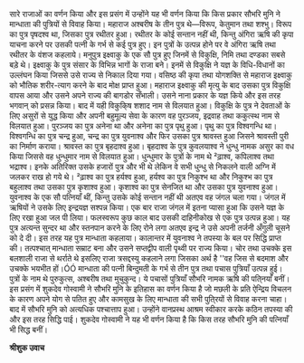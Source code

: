 सारे राजाओं का वर्णन किया और इस प्रसंग में उन्होंने यह भी वर्णन किया कि किस प्रकार सौभरि मुनि ने मान्धाता की पुत्रियों से विवाह किया। महाराज अश्बरीष के तीन पुत्र थे—विरूप, केतुमान तथा शश्भु। विरूप का पुत्र पृषदश्व था, जिसका पुत्र रथीतर हुआ। रथीतर के कोई सन्तान नहीं थी, किन्तु अंगिरा ऋषि की कृपा याचना करने पर उसकी पत्नी के गर्भ से कई पुत्र हुए। इन पुत्रों के उत्पन्न होने पर वे अंगिरा ऋषि तथा रथीतर के वंशज कहलाये। मनुपुत्र इक्ष्वाकु के एक सौ पुत्र हुए जिनमें से विकुक्षि, निमि तथा दण्डका सबसे बड़े थे। इक्ष्वाकु के पुत्र संसार के विभिन्न भागों के राजा बने। इनमें से विकुक्षि ने यज्ञ के विधि-विधानों का उल्लंघन किया जिससे उसे राज्य से निकाल दिया गया। वसिष्ठ की कृपा तथा योगशक्ति से महाराज इक्ष्वाकु को भौतिक शरीर-त्याग करने के बाद मोक्ष प्राप्त हुआ। महाराज इक्ष्वाकु की मृत्यु के बाद उसका पुत्र विकुक्षि वापस आया और उसने अपने राज्य की बागडोर सँभाली। उसने नाना प्रकार के यज्ञ किये और इस तरह भगवान् को प्रसन्न किया। बाद में यही विकुकि्ष शशाद नाम से विलयात हुआ। विकुक्षि के पुत्र ने देवताओं के लिए असुरों से युद्ध किया और अपनी बहुमूल्य सेवा के कारण वह पुरञ्जय, इद्रवाह तथा ककुत्स्थ नाम से विलयात हुआ। पुरञ्जय का पुत्र अनेना था और अनेना का पुत्र पृथु हुआ। पृथु का पुत्र विश्वगन्धि था। विश्वगन्धि का पुत्र चन्द्र हुआ, चन्द्र का पुत्र युवनाश्व और फिर उसका पुत्र श्रावस्त हुआ जिसने श्रावस्ती पुरी का निर्माण कराया। श्रावस्त का पुत्र बृहदाश्व हुआ। बृहदाश्व के पुत्र कुवलयाश्व ने धुन्धु नामक असुर का वध किया जिससे वह धुन्धुमार नाम से विलयात हुआ। धुन्धुमार के पुत्रों के नाम थे ²ढ़ाश्व, कपिलाश्व तथा भद्राश्व। इनके अतिरिक्त उसके हजारों पुत्र और भी थे लेकिन वे सभी धुन्धु से निकलने वाली अग्नि में जलकर राख हो गये थे। ²ढ़ाश्व का पुत्र हर्यश्व हुआ, हर्यश्व का पुत्र निकुश्भ था और निकुश्भ का पुत्र बहुलाश्व तथा उसका पुत्र कृशाश्व हुआ। कृशाश्व का पुत्र सेनजित था और उसका पुत्र युवनाश्व हुआ। युवनाश्व के एक सौ पत्नियाँ थीं, किन्तु उसके कोई सन्तान नहीं थी अतएव वह जंगल चला गया। जंगल में ऋषियों ने उसके लिए इन्द्रयज्ञ सश्पन्न किया। एक बार राजा जंगल में इतना प्यासा हुआ कि उसने यज्ञ के लिए रखा हुआ जल पी लिया। फलस्वरूप कुछ काल बाद उसकी दाहिनीकोख से एक पुत्र उत्पन्न हुआ। यह पुत्र अत्यन्त सुन्दर था और स्तनपान करने के लिए रोने लगा अतएव इन्द्र ने उसे अपनी तर्जनी अँगुली चूसने को दे दी। इस तरह यह पुत्र मान्धाता कहलाया। कालान्तर में युवनाश्व ने तपस्या के बल पर सिद्धि प्राप्त की। तत्पश्चात् मान्धाता सम्राट बना और उसने सप्तद्वीप वाली पृथ्वी पर राज्य किया। चोर तथा उचक्के इस बलशाली राजा से थर्राते थे इसलिए राजा त्रसद्दस्यु कहलाने लगा जिसका अर्थ है ''वह जिस से बदमाश और उचक्के भयभीत हों।ÓÓ मान्धाता की पत्नी बिन्दुमती के गर्भ से तीन पुत्र तथा पचास पुत्रियाँ उत्पन्न हुई। पुत्रों के नाम थे पुरुकुत्स, अश्बरीष तथा मुचुकुन्द। ये पचासों पुत्रियाँ सौभरि नामक ऋषि की पति्नयाँ बनीं। इस प्रसंग में शुकदेव गोस्वामी ने सौभरि मुनि के इतिहास का वर्णन किया है जो मछली के प्रति ऐन्द्रिय विचलन के कारण अपने योग से पतित हुए और कामसुख के लिए मान्धाता की सभी पुति्रयों से विवाह करना चाहा। बाद में सौभरि मुनि को अत्यधिक पश्चात्ताप हुआ। उन्होंने वानप्रस्थ आश्रम स्वीकार करके कठिन तपस्या की और इस तरह सिद्धि पाई। शुकदेव गोस्वामी ने यह भी वर्णन किया है कि किस तरह सौभरि मुनि की पत्नियाँ भी सिद्ध बनीं।  

**श्रीशुक उवाच** 